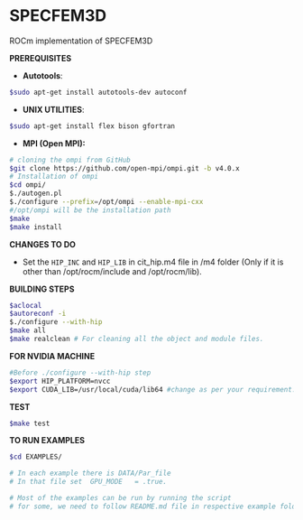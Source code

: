 # SPECFEM3D
ROCm implementation of SPECFEM3D

**PREREQUISITES**
- **Autotools**:
```bash
$sudo apt-get install autotools-dev autoconf
```
- **UNIX UTILITIES**:
```bash
$sudo apt-get install flex bison gfortran
```
- **MPI **(Open MPI)**:**
```bash
# cloning the ompi from GitHub
$git clone https://github.com/open-mpi/ompi.git -b v4.0.x
# Installation of ompi
$cd ompi/
$./autogen.pl
$./configure --prefix=/opt/ompi --enable-mpi-cxx
#/opt/ompi will be the installation path
$make
$make install
```
  
**CHANGES TO DO**
- Set the `HIP_INC` and `HIP_LIB` in cit_hip.m4 file in /m4 folder 
(Only if it is other than /opt/rocm/include and /opt/rocm/lib).

**BUILDING STEPS**
```bash
$aclocal 
$autoreconf -i
$./configure --with-hip
$make all
$make realclean # For cleaning all the object and module files.
```

**FOR NVIDIA MACHINE**
```bash
#Before ./configure --with-hip step
$export HIP_PLATFORM=nvcc
$export CUDA_LIB=/usr/local/cuda/lib64 #change as per your requirement.
```

**TEST**
```bash
$make test
```

**TO RUN EXAMPLES**
```bash
$cd EXAMPLES/ 

# In each example there is DATA/Par_file
# In that file set  GPU_MODE   = .true.

# Most of the examples can be run by running the script
# for some, we need to follow README.md file in respective example folder.
```
